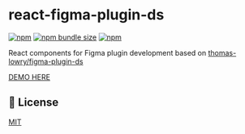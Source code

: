 # react-figma-plugin-ds

[![npm](https://img.shields.io/npm/v/react-figma-plugin-ds?logo=npm&cacheSeconds=1800)](https://www.npmjs.com/package/react-figma-plugin-ds)
[![npm bundle size](https://img.shields.io/bundlephobia/minzip/react-figma-plugin-ds?cacheSeconds=1800)](https://www.npmjs.com/package/react-figma-plugin-ds)
[![npm](https://img.shields.io/npm/dt/react-figma-plugin-ds?cacheSeconds=1800)](https://www.npmjs.com/package/react-figma-plugin-ds)

React components for Figma plugin development based on [thomas-lowry/figma-plugin-ds](https://github.com/thomas-lowry/figma-plugin-ds)

[DEMO HERE](https://alexandrtovmach.github.io/react-figma-plugin-ds/)

## 📝 License

[MIT](https://github.com/alexandrtovmach/react-figma-plugin-ds/blob/master/LICENSE)
